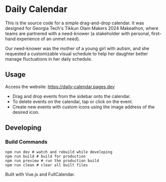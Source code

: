# Daily Calendar 

This is the source code for a simple drag-and-drop calendar. It was designed for Georgia Tech's Tikkun Olam Makers 2024 Makeathon, where teams are partnered with a need-knower (a stakeholder with personal, first-hand experience of an unmet need).

Our need-knower was the mother of a young girl with autism, and she requested a customizable visual schedule to help her daughter better manage fluctuations in her daily schedule. 

## Usage
Access the website: https://daily-calendar.pages.dev
- Drag and drop events from the sidebar onto the calendar. 
- To delete events on the calendar, tap or click on the event. 
- Create new events with custom icons using the image address of the desired icon. 

## Developing
### Build Commands

```
npm run dev # watch and rebuild while developing
npm run build # build for production
npm run preview # run the production build
npm run clean # clear all built files
```
Built with Vue.js and FullCalendar.
